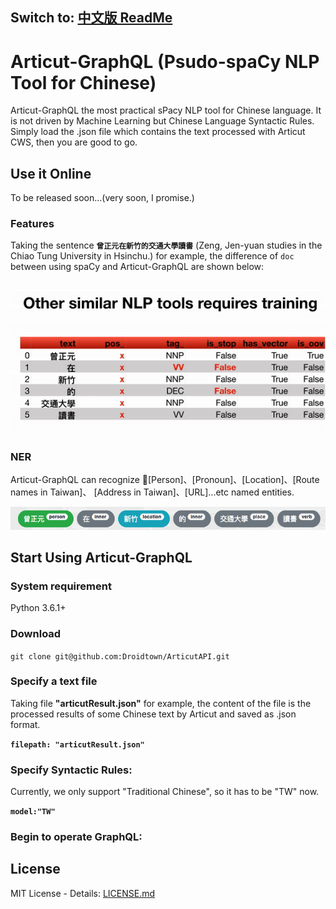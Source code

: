 Switch to: [中文版 ReadMe](./ReadMe_TW.md)
------------------------------

# Articut-GraphQL (Psudo-spaCy NLP Tool for Chinese)

Articut-GraphQL the most practical sPacy NLP tool for Chinese language. It is not driven by Machine Learning but Chinese Language Syntactic Rules. Simply load the .json file which contains the text processed with Articut CWS, then you are good to go.

## Use it Online

To be released soon...(very soon, I promise.)

### Features
Taking the sentence **`曾正元在新竹的交通大學讀書`** (Zeng, Jen-yuan studies in the Chiao Tung University in Hsinchu.) for example, the difference of `doc` between using spaCy and Articut-GraphQL are shown below:

![attributes_of_doc](../../Screenshots/attributes_of_doc_EN.gif)

### NER

Articut-GraphQL can recognize [Person]、[Pronoun]、[Location]、[Route names in Taiwan]、 [Address in Taiwan]、[URL]...etc named entities.

![ner_of_doc](../../Screenshots/ner_of_doc.png)

## Start Using Articut-GraphQL
### System requirement

Python 3.6.1+

### Download
`git clone git@github.com:Droidtown/ArticutAPI.git`

### Specify a text file
Taking file **"articutResult.json"** for example, the content of the file is the processed results of some Chinese text by Articut and saved as .json format.

**`filepath: "articutResult.json"`**

### Specify Syntactic Rules:
Currently, we only support "Traditional Chinese", so it has to be "TW" now.

**`model:"TW"`**

### Begin to operate GraphQL:



## License

MIT License - Details: [LICENSE.md](https://github.com/Droidtown/ArticutAPI/blob/master/LICENSE)